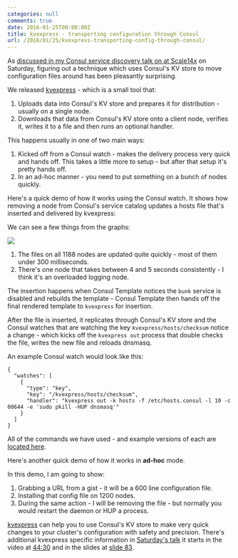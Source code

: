 ```yaml
---
categories: null
comments: true
date: 2016-01-25T00:00:00Z
title: kvexpress - transporting configuration through Consul
url: /2016/01/25/kvexpress-transporting-config-through-consul/
---
```


As [discussed in my Consul service discovery talk on at Scale14x](https://blog.froese.org/2016/01/23/service-discovery-in-the-cloud-with-consul/) on Saturday, figuring out a technique which uses Consul's KV store to move configuration files around has been pleasantly surprising.

We released [kvexpress](https://github.com/DataDog/kvexpress) - which is a small tool that:

1. Uploads data into Consul's KV store and prepares it for distribution - usually on a single node.
2. Downloads that data from Consul's KV store onto a client node, verifies it, writes it to a file and then runs an optional handler.

This happens usually in one of two main ways:

1. Kicked off from a Consul watch - makes the delivery process very quick and hands off. This takes a little more to setup - but after that setup it's pretty hands off.
2. In an ad-hoc manner - you need to put something on a bunch of nodes quickly.

Here's a quick demo of how it works using the Consul watch. It shows how removing a node from Consul's service catalog updates a hosts file that's inserted and delivered by kvexpress:

<script type="text/javascript" src="https://asciinema.org/a/d555vawmq586tm7h9xp27q40w.js" id="asciicast-d555vawmq586tm7h9xp27q40w" async></script>

We can see a few things from the graphs:

<img src="/images/kvexpress-demo.jpg" />

1. The files on all 1188 nodes are updated quite quickly - most of them under 300 milliseconds.
2. There's one node that takes between 4 and 5 seconds consistently - I think it's an overloaded logging node.

The insertion happens when Consul Template notices the `bunk` service is disabled and rebuilds the template - Consul Template then hands off the final rendered template to `kvexpress` for insertion.

After the file is inserted, it replicates through Consul's KV store and the Consul watches that are watching the key `kvexpress/hosts/checksum` notice a change - which kicks off the `kvexpress out` process that double checks the file, writes the new file and reloads dnsmasq.

An example Consul watch would look like this:

```
{
  "watches": [
    {
      "type": "key",
      "key": "/kvexpress/hosts/checksum",
      "handler": "kvexpress out -k hosts -f /etc/hosts.consul -l 10 -c 00644 -e 'sudo pkill -HUP dnsmasq'"
    }
  ]
}
```

All of the commands we have used - and example versions of each are [located here](https://github.com/DataDog/kvexpress/blob/master/docs/cli.md).

Here's another quick demo of how it works in **ad-hoc** mode.

In this demo, I am going to show:

1. Grabbing a URL from a gist - it will be a 600 line configuration file.
2. Installing that config file on 1200 nodes.
3. During the same action - I will be removing the file - but normally you would restart the daemon or HUP a process.

<script type="text/javascript" src="https://asciinema.org/a/34732.js" id="asciicast-34732" async></script>

[kvexpress](https://github.com/DataDog/kvexpress) can help you to use Consul's KV store to make very quick changes to your cluster's configuration with safety and precision. There's additional kvexpress specific information in [Saturday's talk](https://blog.froese.org/2016/01/23/service-discovery-in-the-cloud-with-consul/) it starts in the video at [44:30](https://youtu.be/j0H4S4DQfXc?t=44m33s) and in the slides at [slide 83](https://speakerdeck.com/darron/service-discovery-in-the-cloud?slide=83).
